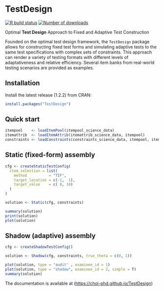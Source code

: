 
# TestDesign

<!-- badges: start -->

[![R build
status](https://github.com/choi-phd/TestDesign/workflows/build/badge.svg)](https://github.com/choi-phd/TestDesign/actions)
[![Number of
downloads](https://cranlogs.r-pkg.org/badges/grand-total/TestDesign?color=lightgrey)](https://cran.r-project.org/package=TestDesign)
<!-- badges: end -->

Optimal **Test Design** Approach to Fixed and Adaptive Test Construction

Founded on the optimal test design framework, the `TestDesign` package
allows for constructing fixed test forms and simulating adaptive tests
to the same test specifications with complex sets of constraints. This
approach can render a variety of testing formats with different levels
of adaptativeness and relative efficiency. Several item banks from
real-world testing scenarios are provided as examples.

## Installation

Install the latest release (1.2.2) from CRAN:

``` r
install.packages("TestDesign")
```

## Quick start

``` r
itempool    <- loadItemPool(itempool_science_data)
itemattrib  <- loadItemAttrib(itemattrib_science_data, itempool)
constraints <- loadConstraints(constraints_science_data, itempool, itemattrib)
```

## Static (fixed-form) assembly

``` r
cfg <- createStaticTestConfig(
  item_selection = list(
    method          = "TIF",
    target_location = c(-1,  1),
    target_value    = c( 8, 10)
  )
)

solution <- Static(cfg, constraints)

summary(solution)
print(solution)
plot(solution)
```

## Shadow (adaptive) assembly

``` r
cfg <- createShadowTestConfig()

solution <- Shadow(cfg, constraints, true_theta = c(0, 1))

plot(solution, type = "audit" , examinee_id = 1)
plot(solution, type = "shadow", examinee_id = 2, simple = T)
summary(solution)
```

The documentation is available at
(<https://choi-phd.github.io/TestDesign>)
